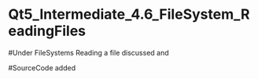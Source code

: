 # Qt5_Intermediate_4.6_FileSystem_ReadingFiles

#Under FileSystems Reading a file discussed and

#SourceCode added 
